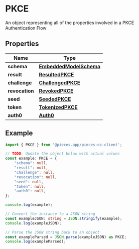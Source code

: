 
# PKCE

An object representing all of the properties involved in a PKCE Authentication Flow

## Properties

Name | Type
------------ | -------------
**schema** | [**EmbeddedModelSchema**](EmbeddedModelSchema)
**result** | [**ResultedPKCE**](ResultedPKCE)
**challenge** | [**ChallengedPKCE**](ChallengedPKCE)
**revocation** | [**RevokedPKCE**](RevokedPKCE)
**seed** | [**SeededPKCE**](SeededPKCE)
**token** | [**TokenizedPKCE**](TokenizedPKCE)
**auth0** | [**Auth0**](Auth0)

## Example

```typescript
import { PKCE } from '@pieces.app/pieces-os-client';

// TODO: Update the object below with actual values
const example: PKCE = {
    "schema": null,
    "result": null,
    "challenge": null,
    "revocation": null,
    "seed": null,
    "token": null,
    "auth0": null,
};

console.log(example);

// Convert the instance to a JSON string
const exampleJSON: string = JSON.stringify(example);
console.log(exampleJSON);

// Parse the JSON string back to an object
const exampleParsed = JSON.parse(exampleJSON) as PKCE;
console.log(exampleParsed);
```


